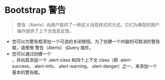 # Bootstrap 警告
> 警告（Alerts）向用户提供了一种定义消息样式的方式。它们为典型的用户操作提供了上下文信息反馈。
- 您可以为警告框添加一个可选的关闭按钮。为了创建一个内联的可取消的警告框，请使用 警告（Alerts） jQuery 插件。
- 您可以通过创建一个 <div>，并向其添加一个 .alert class 和四个上下文 class（即 .alert-success、.alert-info、.alert-warning、.alert-danger）之一，来添加一个基本的警告框。
